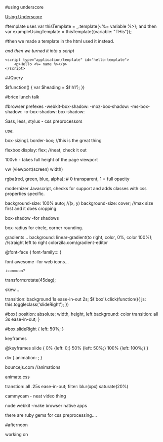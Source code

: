 #using underscore

[Using Underscore](http://underscorejs.org/#template)

#template uses
var thisTemplate = _.template(<%= variable %>);
	and then 
	var exampleUsingTemplate = thisTemplate({variable: "THis"});

#then we made a template in the html
used it instead.
	<div id="hello-template" style="display: none;">
		<p>Hello <%= name %></p>
	</div>

*and then we turned it into a script*

	<script type="application/template" id="hello-template">
		<p>Hello <%= name %></p>
	</script>

#JQuery

$(function() {
	var $heading = $('h1');
})


#brice lunch talk

#browser prefexes
-webkit-box-shadow:
-moz-box-shadow:
-ms-box-shadow:
-o-box-shadow:
box-shadow:

Sass, less, stylus  - css preprocessors

*use.*

box-sizingL border-box; //this is the great thing

flexbox
	display: flex; //neat, check it out

100vh - takes full height of the page viewport

vw (viewport(screen) width)


rgba(red, green, blue, alpha); # 0 transparent, 1 = full opacity

modernizer Javascript, checks for support and adds classes with css properties specific.

background-size: 100% auto; //(x, y)
background-size: cover; //max size first and it does cropping

box-shadow -for shadows

box-radius for circle, corner rounding.

gradients...
	background: linear-gradient(to right, color, 0%, color 100%); //straight left to right
	colorzila.com/gradient-editor

@font-face {
	font-family:::
}

font awesome -for web icons...
	<i class="fa fa-paper-plane-o"></i>

	iconmoon?

transform:rotate(45deg);

skew...

transition: background 1s ease-in-out 2s;
$('box').click(function(){
	js: this.toggleclass('slideRight');	
})


#box{
	position: absolute;
	width,
	height,
	left
	background: color
	transition: all 3s ease-in-out;
}

#box.slideRight {
	left: 50%;
}

keyframes

@keyframes slide {
	0% {left: 0;}
	50% {left: 50%;}
	100% {left: 100%;}
}

div {
	animation: ;
}

bouncejs.com //animations

animate.css

transtion: all .25s ease-in-out;
filter: blur(xpx) saturate(20%)

cammycam - neat video thing

node webkit -make browser native apps

there are ruby gems for css preprocessing....

#afternoon

working on 
